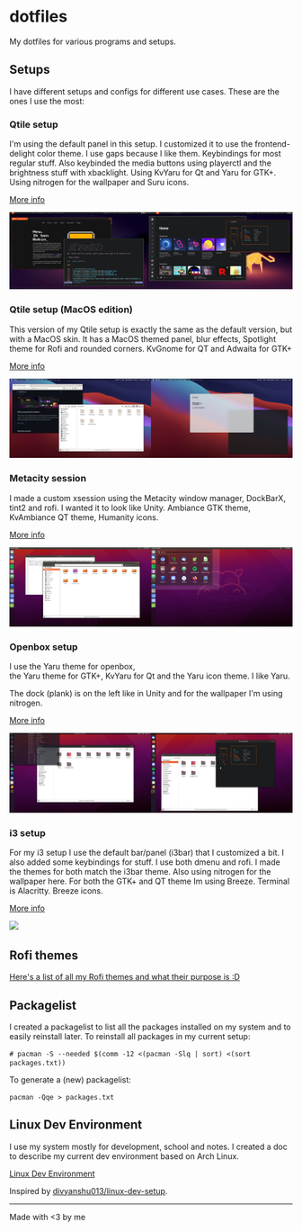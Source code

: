 # dotfiles

My dotfiles for various programs and setups.

## Setups

I have different setups and configs for different use cases. These are the ones I use the most:

### Qtile setup

I'm using the default panel in this setup. I customized it to use the frontend-delight color theme. I use gaps because I like them. Keybindings for most regular stuff. Also keybinded the media buttons using playerctl and the brightness stuff with xbacklight. Using KvYaru for Qt and Yaru for GTK+. Using nitrogen for the wallpaper and Suru icons.

[More info](.config/qtile)

![](.config/qtile/screenshot.png)

### Qtile setup (MacOS edition)

This version of my Qtile setup is exactly the same as the default version, but with a MacOS skin. It has a MacOS themed panel, blur effects, Spotlight theme for Rofi and rounded corners. KvGnome for QT and Adwaita for GTK+

[More info](.config/qtile-macos)

![](.config/qtile-macos/screenshot.png)

### Metacity session

I made a custom xsession using the Metacity window manager, DockBarX, tint2 and rofi. I wanted it to look like Unity. Ambiance GTK theme, KvAmbiance QT theme, Humanity icons.

[More info](usr/bin/)

![](usr/bin/screenshot.png)

### Openbox setup

I use the Yaru theme for openbox,  
the Yaru theme for GTK+, KvYaru for Qt and the Yaru icon theme. I like Yaru.

The dock (plank) is on the left like in Unity and for the wallpaper I'm using nitrogen.

[More info](.config/openbox)

![](.config/openbox/screenshot.png)

### i3 setup

For my i3 setup I use the default bar/panel (i3bar) that I customized a bit. I also added some keybindings for stuff. I use both dmenu and rofi. I made the themes for both match the i3bar theme. Also using nitrogen for the wallpaper here. For both the GTK+ and QT theme Im using Breeze. Terminal is Alacritty. Breeze icons.

[More info](.config/i3)

![](.config/i3/screenshot.png)

## Rofi themes

[Here's a list of all my Rofi themes and what their purpose is :D](.config/rofi/)

## Packagelist

I created a packagelist to list all the packages installed on my system and to easily reinstall later. To reinstall all packages in my current setup:

```
# pacman -S --needed $(comm -12 <(pacman -Slq | sort) <(sort packages.txt))
```

To generate a (new) packagelist:

```
pacman -Qqe > packages.txt
```

## Linux Dev Environment

I use my system mostly for development, school and notes. I created a doc to describe my current dev environment based on Arch Linux.

[Linux Dev Environment](docs/dev-setup.md)

Inspired by [divyanshu013/linux-dev-setup](https://github.com/divyanshu013/linux-dev-setup).

-----

Made with <3 by me
